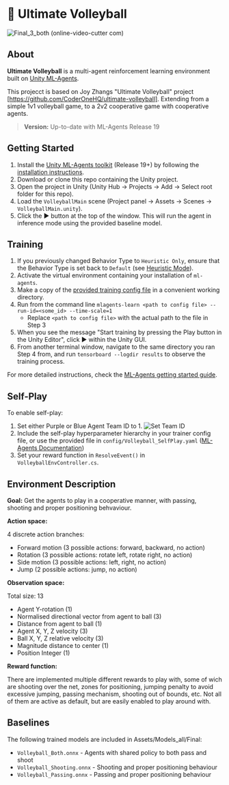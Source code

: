 # 🏐 Ultimate Volleyball
![Final_3_both (online-video-cutter com)](https://github.com/filipbyberg/2v2_Volleyball_Byberg/assets/80341025/ba19e55e-cf16-46ac-81ce-cf5da51a2a07)

## About
**Ultimate Volleyball** is a multi-agent reinforcement learning environment built on [Unity ML-Agents](https://unity.com/products/machine-learning-agents).


This projecct is based on Joy Zhangs "Ultimate Volleyball" project [https://github.com/CoderOneHQ/ultimate-volleyball]. Extending from a simple 1v1 volleyball game, to a 2v2 cooperative game with cooperative agents.

> **Version:** Up-to-date with ML-Agents Release 19
 

## Getting Started
1. Install the [Unity ML-Agents toolkit](https:github.com/Unity-Technologies/ml-agents) (Release 19+) by following the [installation instructions](https://github.com/Unity-Technologies/ml-agents/blob/release_18_docs/docs/Installation.md).
2. Download or clone this repo containing the Unity project.
3. Open the  project in Unity (Unity Hub → Projects → Add → Select root folder for this repo).
4. Load the `VolleyballMain` scene (Project panel → Assets → Scenes → `VolleyballMain.unity`).
5. Click the ▶ button at the top of the window. This will run the agent in inference mode using the provided baseline model.

## Training

1. If you previously changed Behavior Type to `Heuristic Only`, ensure that the Behavior Type is set back to `Default` (see [Heuristic Mode](#heuristic-mode)).
2. Activate the virtual environment containing your installation of `ml-agents`.
3. Make a copy of the [provided training config file](config/Volleyball.yaml) in a convenient working directory.
4. Run from the command line `mlagents-learn <path to config file> --run-id=<some_id> --time-scale=1`
    - Replace `<path to config file>` with the actual path to the file in Step 3
5. When you see the message "Start training by pressing the Play button in the Unity Editor", click ▶ within the Unity GUI.
6. From another terminal window, navigate to the same directory you ran Step 4 from, and run `tensorboard --logdir results` to observe the training process. 

For more detailed instructions, check the [ML-Agents getting started guide](https://github.com/Unity-Technologies/ml-agents/blob/release_18_docs/docs/Getting-Started.md).

## Self-Play
To enable self-play:
1. Set either Purple or Blue Agent Team ID to 1.
![Set Team ID](https://uploads-ssl.webflow.com/5ed1e873ef82ae197179be22/6131cc22959cd47d4b359382_selfplay.jpg)
2. Include the self-play hyperparameter hierarchy in your trainer config file, or use the provided file in `config/Volleyball_SelfPlay.yaml` ([ML-Agents Documentation](https://github.com/Unity-Technologies/ml-agents/blob/main/docs/Learning-Environment-Design-Agents.md#teams-for-adversarial-scenarios))
3. Set your reward function in `ResolveEvent()` in `VolleyballEnvController.cs`.

## Environment Description
**Goal:** Get the agents to play in a cooperative manner, with passing, shooting and proper positioning behvaviour.

**Action space:**

4 discrete action branches:
- Forward motion (3 possible actions: forward, backward, no action)
- Rotation (3 possible actions: rotate left, rotate right, no action)
- Side motion (3 possible actions: left, right, no action)
- Jump (2 possible actions: jump, no action)

**Observation space:**

Total size: 13
- Agent Y-rotation (1)
- Normalised directional vector from agent to ball (3)
- Distance from agent to ball (1)
- Agent X, Y, Z velocity (3)
- Ball X, Y, Z relative velocity (3)
- Magnitude distance to center (1)
- Position Integer (1)

**Reward function:**

There are implemented multiple different rewards to play with, some of wich are shooting over the net, zones for positioning, jumping penalty to avoid excessive jumping, passing mechanism, shooting out of bounds, etc. Not all of them are active as default, but are easily enabled to play around with.

## Baselines
The following trained models are included in Assets/Models_all/Final:
- `Volleyball_Both.onnx` - Agents with shared policy to both pass and shoot
- `Volleyball_Shooting.onnx` - Shooting and proper positioning behaviour
- `Volleyball_Passing.onnx` - Passing and proper positioning behaviour
